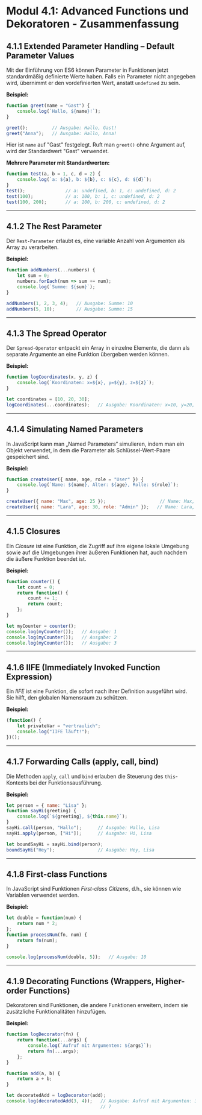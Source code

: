 
# Modul 4.1: Advanced Functions und Dekoratoren - Zusammenfassung

## 4.1.1 Extended Parameter Handling – Default Parameter Values

Mit der Einführung von ES6 können Parameter in Funktionen jetzt standardmäßig definierte Werte haben. Falls ein Parameter nicht angegeben wird, übernimmt er den vordefinierten Wert, anstatt `undefined` zu sein.

**Beispiel:**
```javascript
function greet(name = "Gast") {
    console.log(`Hallo, ${name}!`);
}

greet();         // Ausgabe: Hallo, Gast!
greet("Anna");   // Ausgabe: Hallo, Anna!
```

Hier ist `name` auf "Gast" festgelegt. Ruft man `greet()` ohne Argument auf, wird der Standardwert "Gast" verwendet.

**Mehrere Parameter mit Standardwerten:**
```javascript
function test(a, b = 1, c, d = 2) {
    console.log(`a: ${a}, b: ${b}, c: ${c}, d: ${d}`);
}
test();               // a: undefined, b: 1, c: undefined, d: 2
test(100);            // a: 100, b: 1, c: undefined, d: 2
test(100, 200);       // a: 100, b: 200, c: undefined, d: 2
```

---

## 4.1.2 The Rest Parameter

Der `Rest-Parameter` erlaubt es, eine variable Anzahl von Argumenten als Array zu verarbeiten.

**Beispiel:**
```javascript
function addNumbers(...numbers) {
    let sum = 0;
    numbers.forEach(num => sum += num);
    console.log(`Summe: ${sum}`);
}

addNumbers(1, 2, 3, 4);   // Ausgabe: Summe: 10
addNumbers(5, 10);        // Ausgabe: Summe: 15
```

---

## 4.1.3 The Spread Operator

Der `Spread-Operator` entpackt ein Array in einzelne Elemente, die dann als separate Argumente an eine Funktion übergeben werden können.

**Beispiel:**
```javascript
function logCoordinates(x, y, z) {
    console.log(`Koordinaten: x=${x}, y=${y}, z=${z}`);
}

let coordinates = [10, 20, 30];
logCoordinates(...coordinates);   // Ausgabe: Koordinaten: x=10, y=20, z=30
```

---

## 4.1.4 Simulating Named Parameters

In JavaScript kann man „Named Parameters“ simulieren, indem man ein Objekt verwendet, in dem die Parameter als Schlüssel-Wert-Paare gespeichert sind.

**Beispiel:**
```javascript
function createUser({ name, age, role = "User" }) {
    console.log(`Name: ${name}, Alter: ${age}, Rolle: ${role}`);
}

createUser({ name: "Max", age: 25 });                    // Name: Max, Alter: 25, Rolle: User
createUser({ name: "Lara", age: 30, role: "Admin" });   // Name: Lara, Alter: 30, Rolle: Admin
```

---

## 4.1.5 Closures

Ein *Closure* ist eine Funktion, die Zugriff auf ihre eigene lokale Umgebung sowie auf die Umgebungen ihrer äußeren Funktionen hat, auch nachdem die äußere Funktion beendet ist.

**Beispiel:**
```javascript
function counter() {
    let count = 0;
    return function() {
        count += 1;
        return count;
    };
}

let myCounter = counter();
console.log(myCounter());   // Ausgabe: 1
console.log(myCounter());   // Ausgabe: 2
console.log(myCounter());   // Ausgabe: 3
```

---

## 4.1.6 IIFE (Immediately Invoked Function Expression)

Ein *IIFE* ist eine Funktion, die sofort nach ihrer Definition ausgeführt wird. Sie hilft, den globalen Namensraum zu schützen.

**Beispiel:**
```javascript
(function() {
    let privateVar = "vertraulich";
    console.log("IIFE läuft!");
})();
```

---

## 4.1.7 Forwarding Calls (apply, call, bind)

Die Methoden `apply`, `call` und `bind` erlauben die Steuerung des `this`-Kontexts bei der Funktionsausführung.

**Beispiel:**
```javascript
let person = { name: "Lisa" };
function sayHi(greeting) {
    console.log(`${greeting}, ${this.name}`);
}
sayHi.call(person, "Hallo");      // Ausgabe: Hallo, Lisa
sayHi.apply(person, ["Hi"]);      // Ausgabe: Hi, Lisa

let boundSayHi = sayHi.bind(person);
boundSayHi("Hey");                // Ausgabe: Hey, Lisa
```

---

## 4.1.8 First-class Functions

In JavaScript sind Funktionen *First-class Citizens*, d.h., sie können wie Variablen verwendet werden.

**Beispiel:**
```javascript
let double = function(num) {
    return num * 2;
};
function processNum(fn, num) {
    return fn(num);
}

console.log(processNum(double, 5));   // Ausgabe: 10
```

---

## 4.1.9 Decorating Functions (Wrappers, Higher-order Functions)

Dekoratoren sind Funktionen, die andere Funktionen erweitern, indem sie zusätzliche Funktionalitäten hinzufügen.

**Beispiel:**
```javascript
function logDecorator(fn) {
    return function(...args) {
        console.log(`Aufruf mit Argumenten: ${args}`);
        return fn(...args);
    };
}

function add(a, b) {
    return a + b;
}

let decoratedAdd = logDecorator(add);
console.log(decoratedAdd(3, 4));   // Ausgabe: Aufruf mit Argumenten: 3,4
                                   // 7
```

